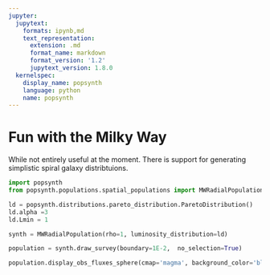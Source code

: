 ```yaml
---
jupyter:
  jupytext:
    formats: ipynb,md
    text_representation:
      extension: .md
      format_name: markdown
      format_version: '1.2'
      jupytext_version: 1.8.0
  kernelspec:
    display_name: popsynth
    language: python
    name: popsynth
---
```


# Fun with the Milky Way

While not entirely useful at the moment. There is support for generating simplistic spiral galaxy distribtuions.

```python
import popsynth
from popsynth.populations.spatial_populations import MWRadialPopulation
```

```python
ld = popsynth.distributions.pareto_distribution.ParetoDistribution()
ld.alpha =3
ld.Lmin = 1
```

```python
synth = MWRadialPopulation(rho=1, luminosity_distribution=ld)
```

```python
population = synth.draw_survey(boundary=1E-2,  no_selection=True)
```

```python
population.display_obs_fluxes_sphere(cmap='magma', background_color='black', size=.1);
```

```python

```
